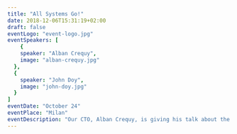 ```yaml
---
title: "All Systems Go!"
date: 2018-12-06T15:31:19+02:00
draft: false
eventLogo: "event-logo.jpg"
eventSpeakers: [
    {
    speaker: "Alban Crequy",
    image: "alban-crequy.jpg"
  },
  {
    speaker: "John Doy",
    image: "john-doy.jpg"
  }
]
eventDate: "October 24"
eventPlace: "Milan"
eventDescription: "Our CTO, Alban Crequy, is giving his talk about the road to unprivileged container builds at ContainerDays in Hamburg."
---
```


